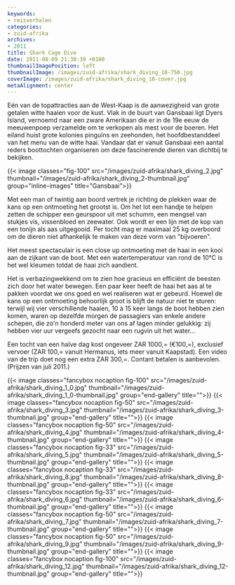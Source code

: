 ```yaml
---
keywords:
- reisverhalen
categories:
- zuid-afrika
archives:
- 2011
title: Shark Cage Dive
date: 2011-08-09 21:30:39 +0100
thumbnailImagePosition: left
thumbnailImage: /images/zuid-afrika/shark_diving_10-750.jpg
coverImage: /images/zuid-afrika/shark_diving_10-cover.jpg
metaAlignment: center
---
```

Eén van de topattracties aan de West-Kaap is de aanwezigheid van grote getalen witte haaien voor de kust. Vlak in de buurt van Gansbaai ligt Dyers Island, vernoemd naar een zware Amerikaan die er in de 19e eeuw de meeuwenpoep verzamelde om te verkopen als mest voor de boeren. Het eiland huist grote kolonies pinguïns en zeehonden, het hoofdbestanddeel van het menu van de witte haai. Vandaar dat er vanuit Gansbaai een aantal reders boottochten organiseren om deze fascinerende dieren van dichtbij te bekijken.

{{< image classes="fig-100" src="/images/zuid-afrika/shark_diving_2.jpg" thumbnail="/images/zuid-afrika/shark_diving_2-thumbnail.jpg" group="inline-images" title="Gansbaai">}}

Met een man of twintig aan boord vertrek je richting de plekken waar de kans op een ontmoeting het grootst is. Om het lot een handje te helpen zetten de schipper een geurspoor uit met schumm, een mengsel van stukjes vis, vissenbloed en zeewater. Ook wordt er een lijn met de kop van een tonijn als aas uitgegooid. Per tocht mag er maximaal 25 kg overboord om de dieren niet afhankelijk te maken van deze vorm van "bijvoeren".

Het meest spectaculair is een close up ontmoeting met de haai in een kooi aan de zijkant van de boot. Met een watertemperatuur van rond de 10&deg;C is het wel kleumen totdat de haai zich aandient.

Het is verbazingwekkend om te zien hoe gracieus en efficiënt de beesten zich door het water bewegen. Een paar keer heeft de haai het aas al te pakken voordat we ons goed en wel realiseren wat er gebeurd. Hoewel de kans op een ontmoeting behoorlijk groot is blijft de natuur niet te sturen: terwijl wij vier verschillende haaien, 10 à 15 keer langs de boot hebben zien komen, waren op dezelfde morgen de passagiers van enkele andere schepen, die zo'n honderd meter van ons af lagen minder gelukkig: zij hebben vier uur vergeefs gezocht naar een rugvin uit het water...

Een tocht van een halve dag kost ongeveer ZAR 1000,= (€100,=), exclusief vervoer (ZAR 100,= vanuit Hermanus, iets meer vanuit Kaapstad). Een video van de trip doet nog een extra ZAR 300,=. Contant betalen is aanbevolen. (Prijzen van juli 2011.)

{{< image classes="fancybox nocaption fig-100" src="/images/zuid-afrika/shark_diving_1_0.jpg" thumbnail="/images/zuid-afrika/shark_diving_1_0-thumbnail.jpg" group="end-gallery" title="">}}
{{< image classes="fancybox nocaption fig-50" src="/images/zuid-afrika/shark_diving_3.jpg" thumbnail="/images/zuid-afrika/shark_diving_3-thumbnail.jpg" group="end-gallery" title="">}}
{{< image classes="fancybox nocaption fig-50" src="/images/zuid-afrika/shark_diving_4.jpg" thumbnail="/images/zuid-afrika/shark_diving_4-thumbnail.jpg" group="end-gallery" title="">}}
{{< image classes="fancybox nocaption fig-33" src="/images/zuid-afrika/shark_diving_5.jpg" thumbnail="/images/zuid-afrika/shark_diving_5-thumbnail.jpg" group="end-gallery" title="">}}
{{< image classes="fancybox nocaption fig-33" src="/images/zuid-afrika/shark_diving_8.jpg" thumbnail="/images/zuid-afrika/shark_diving_8-thumbnail.jpg" group="end-gallery" title="">}}
{{< image classes="fancybox nocaption fig-33" src="/images/zuid-afrika/shark_diving_6.jpg" thumbnail="/images/zuid-afrika/shark_diving_6-thumbnail.jpg" group="end-gallery" title="">}}
{{< image classes="fancybox nocaption fig-50" src="/images/zuid-afrika/shark_diving_7.jpg" thumbnail="/images/zuid-afrika/shark_diving_7-thumbnail.jpg" group="end-gallery" title="">}}
{{< image classes="fancybox nocaption fig-50" src="/images/zuid-afrika/shark_diving_9.jpg" thumbnail="/images/zuid-afrika/shark_diving_9-thumbnail.jpg" group="end-gallery" title="">}}
{{< image classes="fancybox nocaption fig-100" src="/images/zuid-afrika/shark_diving_12.jpg" thumbnail="/images/zuid-afrika/shark_diving_12-thumbnail.jpg" group="end-gallery" title="">}}
